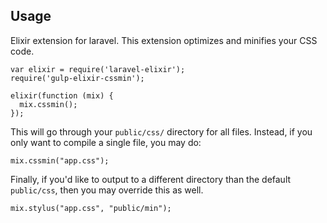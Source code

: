 ## Usage

Elixir extension for laravel. This extension optimizes and minifies your CSS code.

```
var elixir = require('laravel-elixir');
require('gulp-elixir-cssmin');

elixir(function (mix) {
  mix.cssmin();
});
```

This will go through your `public/css/` directory for all files. Instead, if you only want to compile a single file, you may do:

```
mix.cssmin("app.css");
```

Finally, if you'd like to output to a different directory than the default `public/css`, then you may override this as well.

```
mix.stylus("app.css", "public/min");
```
